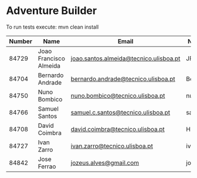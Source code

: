 # Adventure Builder

To run tests execute: mvn clean install

|   Number   |          Name           |            Email                       |   Name GitHUb  | Grupo |
| ---------- | ----------------------- | -------------------------------------- | ---------------| ----- |
|   84729    | Joao Francisco Almeida  | joao.santos.almeida@tecnico.ulisboa.pt |   JFMSAlmeida  |   4   |
|   84704    |     Bernardo Andrade    | bernardo.andrade@tecnico.ulisboa.pt    |    Berhart     |   4   |
|   84750    |     Nuno Bombico        | nuno.bombico@tecnico.ulisboa.pt        |  nunoBombico1  |   4   |
|   84766    |     Samuel Santos       | samuel.c.santos@tecnico.ulisboa.pt     |  santos-samuel |   4   |
|   84708    |     David Coimbra       | david.coimbra@tecnico.ulisboa.pt       |  HiveMindize   |   4   |
|   84727    |     Ivan Zarro          | ivan.zarro@tecnico.ulisboa.pt          |   ivancivel    |   4   |
|   84842    | 	   Jose Ferrao	       | jozeus.alves@gmail.com                 |   jozeus	 |   4   |
